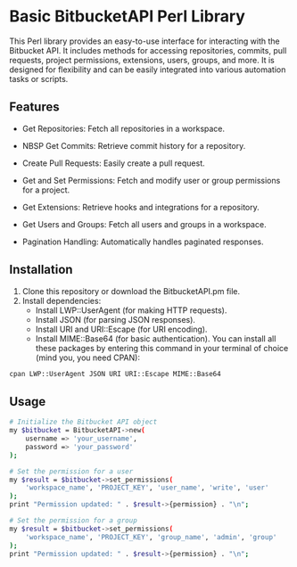 
# Basic BitbucketAPI Perl Library
This Perl library provides an easy-to-use interface for interacting with the Bitbucket API. It includes methods for accessing repositories, commits, pull requests, project permissions, extensions, users, groups, and more. It is designed for flexibility and can be easily integrated into various automation tasks or scripts.

## Features
* Get Repositories: Fetch all repositories in a workspace.

* NBSP Get Commits: Retrieve commit history for a repository.

* Create Pull Requests: Easily create a pull request.

* Get and Set Permissions: Fetch and modify user or group permissions for a project.

* Get Extensions: Retrieve hooks and integrations for a repository.

* Get Users and Groups: Fetch all users and groups in a workspace.

* Pagination Handling: Automatically handles paginated responses.

## Installation
1. Clone this repository or download the BitbucketAPI.pm file.
2. Install dependencies:
   * Install LWP::UserAgent (for making HTTP requests).
   * Install JSON (for parsing JSON responses).
   * Install URI and URI::Escape (for URI encoding).
   * Install MIME::Base64 (for basic authentication).
You can install all these packages by entering this command in your terminal of choice (mind you, you need CPAN):
```bash
cpan LWP::UserAgent JSON URI URI::Escape MIME::Base64
```
   
## Usage

```bash
# Initialize the Bitbucket API object
my $bitbucket = BitbucketAPI->new(
    username => 'your_username',
    password => 'your_password'
);

# Set the permission for a user
my $result = $bitbucket->set_permissions(
    'workspace_name', 'PROJECT_KEY', 'user_name', 'write', 'user'
);
print "Permission updated: " . $result->{permission} . "\n";

# Set the permission for a group
my $result = $bitbucket->set_permissions(
    'workspace_name', 'PROJECT_KEY', 'group_name', 'admin', 'group'
);
print "Permission updated: " . $result->{permission} . "\n";

```
